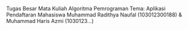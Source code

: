 Tugas Besar Mata Kuliah Algoritma Pemrograman 
Tema: Aplikasi Pendaftaran Mahasiswa
Muhammad Radithya Naufal (103012300188) & Muhammad Haris Azmi (1030123...)
